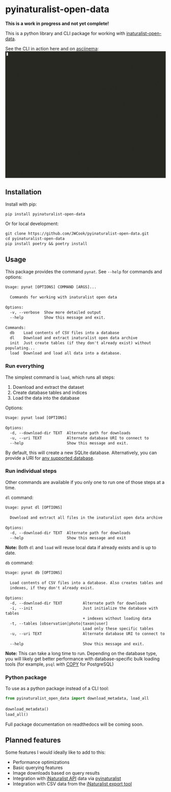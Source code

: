 # pyinaturalist-open-data
**This is a work in progress and not yet complete!**

This is a python library and CLI package for working with
[inaturalist-open-data](https://github.com/inaturalist/inaturalist-open-data).

See the CLI in action here and on [asciinema](https://asciinema.org/a/412516):
[![asciicast](docs/pynat-demo.gif)](https://asciinema.org/a/412516)

## Installation
Install with pip:
```
pip install pyinaturalist-open-data
```

Or for local development:
```
git clone https://github.com/JWCook/pyinaturalist-open-data.git
cd pyinaturalist-open-data
pip install poetry && poetry install
```

## Usage

This package provides the command `pynat`. See `--help` for commands and options:
```
Usage: pynat [OPTIONS] COMMAND [ARGS]...

  Commands for working with inaturalist open data

Options:
  -v, --verbose  Show more detailed output
  --help         Show this message and exit.

Commands:
  db    Load contents of CSV files into a database
  dl    Download and extract inaturalist open data archive
  init  Just create tables (if they don't already exist) without populating...
  load  Download and load all data into a database.
```

### Run everything
The simplest command is `load`, which runs all steps:
1. Download and extract the dataset
2. Create database tables and indices
3. Load the data into the database

Options:
```
Usage: pynat load [OPTIONS]

Options:
  -d, --download-dir TEXT  Alternate path for downloads
  -u, --uri TEXT           Alternate database URI to connect to
  --help                   Show this message and exit.
```

By default, this will create a new SQLite database. Alternatively, you can provide a URI for
[any supported database](https://docs.sqlalchemy.org/en/14/core/engines.html#supported-databases).

### Run individual steps
Other commands are available if you only one to run one of those steps at a time.

`dl` command:
```
Usage: pynat dl [OPTIONS]

  Download and extract all files in the inaturalist open data archive

Options:
  -d, --download-dir TEXT  Alternate path for downloads
  --help                   Show this message and exit
```

**Note:** Both `dl` and `load` will reuse local data if already exists and is up to date.

`db` command:
```
Usage: pynat db [OPTIONS]

  Load contents of CSV files into a database. Also creates tables and
  indexes, if they don't already exist.

Options:
  -d, --download-dir TEXT         Alternate path for downloads
  -i, --init                      Just initialize the database with tables
                                  + indexes without loading data
  -t, --tables [observation|photo|taxon|user]
                                  Load only these specific tables
  -u, --uri TEXT                  Alternate database URI to connect to

  --help                          Show this message and exit.
```

**Note:** This can take a long time to run. Depending on the database type, you will likely get
better performance with database-specific bulk loading tools (for example, `psql` with [COPY](https://www.postgresql.org/docs/13/sql-copy.html) for PostgreSQL)

### Python package
To use as a python package instead of a CLI tool:
```python
from pyinaturalist_open_data import download_metadata, load_all

download_metadata()
load_all()
```

Full package documentation on readthedocs will be coming soon.

## Planned features
Some features I would ideally like to add to this:
* Performance optimizations
* Basic querying features
* Image downloads based on query results
* Integration with [iNaturalist API](https://api.inaturalist.org/v1/docs/#/) data via
  [pyinaturalist](https://github.com/niconoe/pyinaturalist)
* Integration with CSV data from the [iNaturalist export tool](https://www.inaturalist.org/observations/export)
